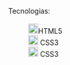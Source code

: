 
<dl>

 <dt>Tecnologias:</dt><br>
 
  <dd><img width=20px height=20px src='https://cdn.icon-icons.com/icons2/2107/PNG/512/file_type_html_icon_130541.png'>HTML5</dd>
  
  <dd><img width=20px height=20px src='https://icones.pro/wp-content/uploads/2022/08/css3.png'> CSS3</dd>
  
  <dd><img width=20px height=20px src='https://www.google.com/url?sa=i&url=https%3A%2F%2Fwww.nextptr.com%2Fquestion%2Fa62310881%2Fcreating-custom-iterable-by-implementing-symboliterator-method&psig=AOvVaw2AdMtAfNBt22EhK-JFMuVX&ust=1674869829951000&source=images&cd=vfe&ved=0CBAQjRxqFwoTCICzw7zO5vwCFQAAAAAdAAAAABAH'> CSS3</dd>
  
</dl>

